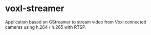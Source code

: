 # voxl-streamer

Application based on GStreamer to stream video from Voxl connected cameras using h.264 / h.265 with RTSP.